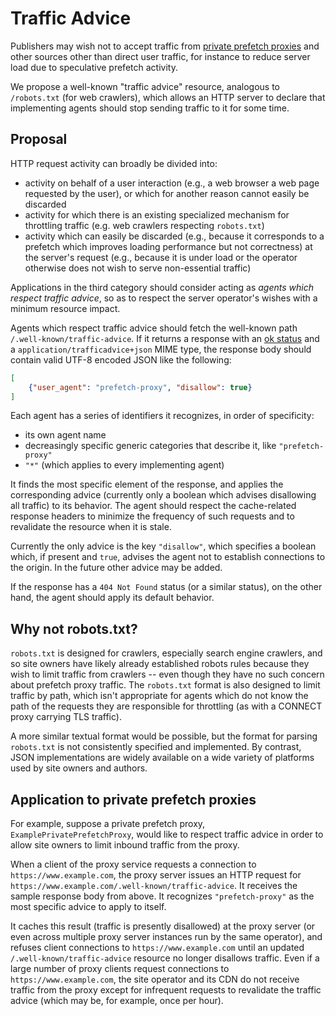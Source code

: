 # Traffic Advice

Publishers may wish not to accept traffic from [private prefetch proxies](README.md) and other sources other than direct user traffic, for instance to reduce server load due to speculative prefetch activity.

We propose a well-known "traffic advice" resource, analogous to `/robots.txt` (for web crawlers), which allows an HTTP server to declare that implementing agents should stop sending traffic to it for some time.

## Proposal

HTTP request activity can broadly be divided into:
* activity on behalf of a user interaction (e.g., a web browser a web page requested by the user), or which for another reason cannot easily be discarded
* activity for which there is an existing specialized mechanism for throttling traffic (e.g. web crawlers respecting `robots.txt`)
* activity which can easily be discarded (e.g., because it corresponds to a prefetch which improves loading performance but not correctness) at the server's request (e.g., because it is under load or the operator otherwise does not wish to serve non-essential traffic)

Applications in the third category should consider acting as *agents which respect traffic advice*, so as to respect the server operator's wishes with a minimum resource impact.

Agents which respect traffic advice should fetch the well-known path `/.well-known/traffic-advice`. If it returns a response with an [ok status](https://fetch.spec.whatwg.org/#ok-status) and a `application/trafficadvice+json` MIME type, the response body should contain valid UTF-8 encoded JSON like the following:

```json
[
    {"user_agent": "prefetch-proxy", "disallow": true}
]
```

Each agent has a series of identifiers it recognizes, in order of specificity:
* its own agent name
* decreasingly specific generic categories that describe it, like `"prefetch-proxy"`
* `"*"` (which applies to every implementing agent)

It finds the most specific element of the response, and applies the corresponding advice (currently only a boolean which advises disallowing all traffic) to its behavior. The agent should respect the cache-related response headers to minimize the frequency of such requests and to revalidate the resource when it is stale.

Currently the only advice is the key `"disallow"`, which specifies a boolean which, if present and `true`, advises the agent not to establish connections to the origin. In the future other advice may be added.

If the response has a `404 Not Found` status (or a similar status), on the other hand, the agent should apply its default behavior.

## Why not robots.txt?

`robots.txt` is designed for crawlers, especially search engine crawlers, and so site owners have likely already established robots rules because they wish to limit traffic from crawlers -- even though they have no such concern about prefetch proxy traffic. The `robots.txt` format is also designed to limit traffic by path, which isn't appropriate for agents which do not know the path of the requests they are responsible for throttling (as with a CONNECT proxy carrying TLS traffic).

A more similar textual format would be possible, but the format for parsing `robots.txt` is not consistently specified and implemented. By contrast, JSON implementations are widely available on a wide variety of platforms used by site owners and authors.

## Application to private prefetch proxies

For example, suppose a private prefetch proxy, `ExamplePrivatePrefetchProxy`, would like to respect traffic advice in order to allow site owners to limit inbound traffic from the proxy.

When a client of the proxy service requests a connection to `https://www.example.com`, the proxy server issues an HTTP request for `https://www.example.com/.well-known/traffic-advice`. It receives the sample response body from above. It recognizes `"prefetch-proxy"` as the most specific advice to apply to itself.

It caches this result (traffic is presently disallowed) at the proxy server (or even across multiple proxy server instances run by the same operator), and refuses client connections to `https://www.example.com` until an updated `/.well-known/traffic-advice` resource no longer disallows traffic. Even if a large number of proxy clients request connections to `https://www.example.com`, the site operator and its CDN do not receive traffic from the proxy except for infrequent requests to revalidate the traffic advice (which may be, for example, once per hour).